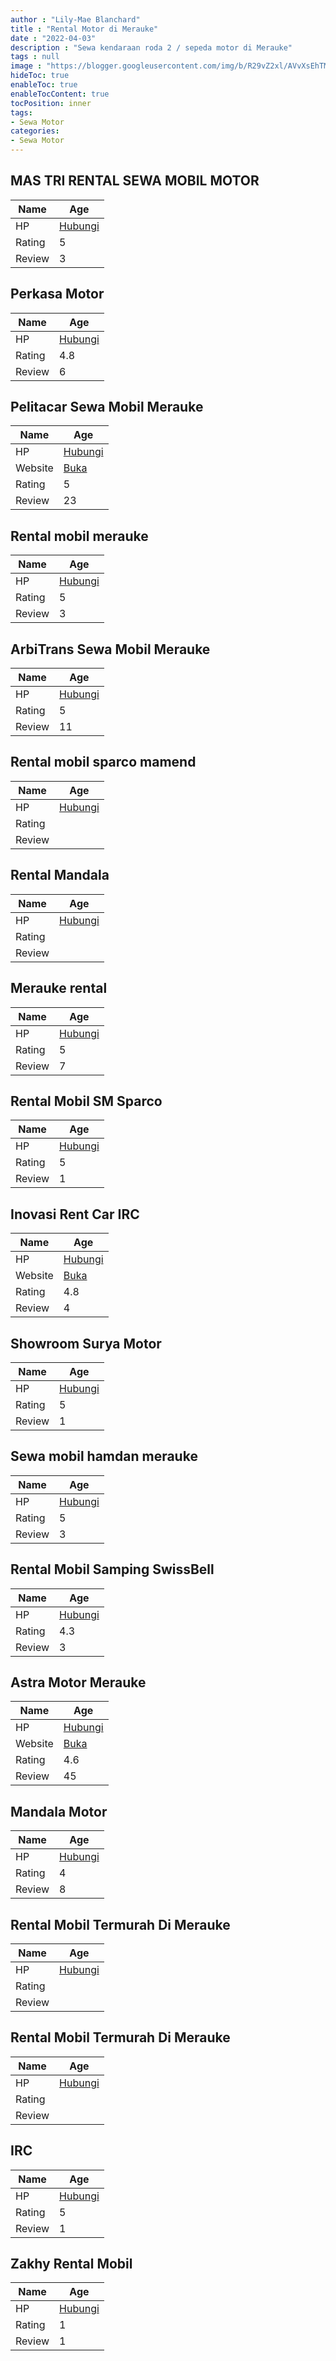 ```yaml
---
author : "Lily-Mae Blanchard"
title : "Rental Motor di Merauke"
date : "2022-04-03"
description : "Sewa kendaraan roda 2 / sepeda motor di Merauke"
tags : null
image : "https://blogger.googleusercontent.com/img/b/R29vZ2xl/AVvXsEhTMK-xQ8SY8Aq5qPrkAaGL6wQEF52pv2sGYX88qiKN0t7n8E_P9fPjxdpYOcbncpKQsFu_mZFiEeqnbQd9q-_jetl4ApRKimzM7rx1tku2lrt2R-rIv4EWrrhgNoLP7F0Ey3Jc7lJvtdVDlsF_agkAIy0PLQNAKn1p2gBOxmZiwGoUybKpRT9BF-2Nkg/w300-h200/rental-motor-di-merauke.png"
hideToc: true
enableToc: true
enableTocContent: true
tocPosition: inner
tags:
- Sewa Motor
categories:
- Sewa Motor
---
```



## MAS TRI RENTAL SEWA MOBIL MOTOR

Name | Age
--------|------
HP | [Hubungi](https://pcandroidplayer.blogspot.com/?clayads=https://getnumber.ndower.dev?phone=MDg1Mjk2MTAwOTg5)
Rating | 5
Review | 3


## Perkasa Motor

Name | Age
--------|------
HP | [Hubungi](https://pcandroidplayer.blogspot.com/?clayads=https://getnumber.ndower.dev?phone=MDk3MTMyMTI5Mw==)
Rating | 4.8
Review | 6


## Pelitacar Sewa Mobil Merauke

Name | Age
--------|------
HP | [Hubungi](https://pcandroidplayer.blogspot.com/?clayads=https://getnumber.ndower.dev?phone=MDgxMjY1NzIyMjI=)
Website | [Buka](https://pcandroidplayer.blogspot.com/?clayads=aHR0cDovL3d3dy5wZWxpdGFjYXIuY29tLw==) 
Rating | 5
Review | 23


## Rental mobil merauke

Name | Age
--------|------
HP | [Hubungi](https://pcandroidplayer.blogspot.com/?clayads=https://getnumber.ndower.dev?phone=MDgyMTk3NzkwMDA3)
Rating | 5
Review | 3


## ArbiTrans Sewa Mobil Merauke

Name | Age
--------|------
HP | [Hubungi](https://pcandroidplayer.blogspot.com/?clayads=https://getnumber.ndower.dev?phone=MDgxMTI1MzIyMjI=)
Rating | 5
Review | 11


## Rental mobil sparco mamend

Name | Age
--------|------
HP | [Hubungi](https://pcandroidplayer.blogspot.com/?clayads=https://getnumber.ndower.dev?phone=MDgyMjkwNzc4MTc5)
Rating | 
Review | 


## Rental Mandala

Name | Age
--------|------
HP | [Hubungi](https://pcandroidplayer.blogspot.com/?clayads=https://getnumber.ndower.dev?phone=)
Rating | 
Review | 


## Merauke rental

Name | Age
--------|------
HP | [Hubungi](https://pcandroidplayer.blogspot.com/?clayads=https://getnumber.ndower.dev?phone=MDgxMzQ0NjIxMTA4)
Rating | 5
Review | 7


## Rental Mobil SM Sparco

Name | Age
--------|------
HP | [Hubungi](https://pcandroidplayer.blogspot.com/?clayads=https://getnumber.ndower.dev?phone=MDgxMzQzMDQyOTcw)
Rating | 5
Review | 1


## Inovasi Rent Car IRC

Name | Age
--------|------
HP | [Hubungi](https://pcandroidplayer.blogspot.com/?clayads=https://getnumber.ndower.dev?phone=MDgxMzQ0MTUwNDA4)
Website | [Buka](https://pcandroidplayer.blogspot.com/?clayads=aHR0cHM6Ly9pbm92YXNpcmVudGNhcmlyYy5idXNpbmVzcy5zaXRlLw==) 
Rating | 4.8
Review | 4


## Showroom Surya Motor

Name | Age
--------|------
HP | [Hubungi](https://pcandroidplayer.blogspot.com/?clayads=https://getnumber.ndower.dev?phone=MDgyMzk3NDU4OTcx)
Rating | 5
Review | 1


## Sewa mobil hamdan merauke

Name | Age
--------|------
HP | [Hubungi](https://pcandroidplayer.blogspot.com/?clayads=https://getnumber.ndower.dev?phone=MDgyMTQ0Mzg2Mjc1)
Rating | 5
Review | 3


## Rental Mobil Samping SwissBell

Name | Age
--------|------
HP | [Hubungi](https://pcandroidplayer.blogspot.com/?clayads=https://getnumber.ndower.dev?phone=MDg1MjQ0MjkzMTcx)
Rating | 4.3
Review | 3


## Astra Motor Merauke

Name | Age
--------|------
HP | [Hubungi](https://pcandroidplayer.blogspot.com/?clayads=https://getnumber.ndower.dev?phone=MDgxMTQ4MTA3OTU=)
Website | [Buka](https://pcandroidplayer.blogspot.com/?clayads=aHR0cHM6Ly93d3cuYXN0cmFtb3Rvci5jby5pZC9jYWJhbmcvYXN0cmEtbW90b3ItbWVyYXVrZS8=) 
Rating | 4.6
Review | 45


## Mandala Motor

Name | Age
--------|------
HP | [Hubungi](https://pcandroidplayer.blogspot.com/?clayads=https://getnumber.ndower.dev?phone=MDk3MTMyMTIxMA==)
Rating | 4
Review | 8


## Rental Mobil Termurah Di Merauke

Name | Age
--------|------
HP | [Hubungi](https://pcandroidplayer.blogspot.com/?clayads=https://getnumber.ndower.dev?phone=MDgxMzQzMDQyOTcw)
Rating | 
Review | 


## Rental Mobil Termurah Di Merauke

Name | Age
--------|------
HP | [Hubungi](https://pcandroidplayer.blogspot.com/?clayads=https://getnumber.ndower.dev?phone=MDgxMzQzMDQyOTcw)
Rating | 
Review | 


## IRC

Name | Age
--------|------
HP | [Hubungi](https://pcandroidplayer.blogspot.com/?clayads=https://getnumber.ndower.dev?phone=MDgxMzQ0MTUwNDA4)
Rating | 5
Review | 1


## Zakhy Rental Mobil

Name | Age
--------|------
HP | [Hubungi](https://pcandroidplayer.blogspot.com/?clayads=https://getnumber.ndower.dev?phone=MDg1MjU0MjQ4OTEx)
Rating | 1
Review | 1


